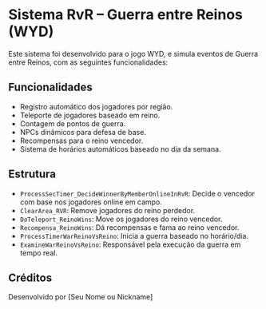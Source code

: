 
# Sistema RvR – Guerra entre Reinos (WYD)

Este sistema foi desenvolvido para o jogo WYD, e simula eventos de Guerra entre Reinos, com as seguintes funcionalidades:

## Funcionalidades

- Registro automático dos jogadores por região.
- Teleporte de jogadores baseado em reino.
- Contagem de pontos de guerra.
- NPCs dinâmicos para defesa de base.
- Recompensas para o reino vencedor.
- Sistema de horários automáticos baseado no dia da semana.

## Estrutura

- `ProcessSecTimer_DecideWinnerByMemberOnlineInRvR`: Decide o vencedor com base nos jogadores online em campo.
- `ClearArea_RVR`: Remove jogadores do reino perdedor.
- `DoTeleport_ReinoWins`: Move os jogadores do reino vencedor.
- `Recompensa_ReinoWins`: Dá recompensas e fama ao reino vencedor.
- `ProcessTimerWarReinoVsReino`: Inicia a guerra baseado no horário/dia.
- `ExamineWarReinoVsReino`: Responsável pela execução da guerra em tempo real.

## Créditos

Desenvolvido por [Seu Nome ou Nickname]
